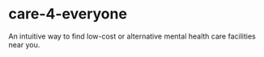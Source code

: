 # care-4-everyone
An intuitive way to find low-cost or alternative mental health care facilities near you.
